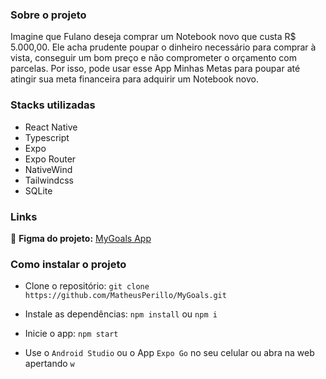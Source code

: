 ### Sobre o projeto

Imagine que Fulano deseja comprar um Notebook novo que custa R$ 5.000,00. Ele acha prudente poupar o dinheiro necessário para comprar à vista, conseguir um bom preço e não comprometer o orçamento com parcelas.
Por isso, pode usar esse App Minhas Metas para poupar até atingir sua meta financeira para adquirir um Notebook novo.

### Stacks utilizadas

- React Native
- Typescript
- Expo
- Expo Router
- NativeWind
- Tailwindcss
- SQLite

### Links

🔴 **Figma do projeto:** [MyGoals App](<https://www.figma.com/file/FHT732WqZRazWMjakJRjBG/MyGoals-App-(Community)-(Copy)?type=design&node-id=7-2&mode=design&t=V51yGiRZQApxe2op-0>)

### Como instalar o projeto

- Clone o repositório: `git clone https://github.com/MatheusPerillo/MyGoals.git`

- Instale as dependências: `npm install` ou `npm i`

- Inicie o app: `npm start`

- Use o `Android Studio` ou o App `Expo Go` no seu celular ou abra na web apertando `w`
